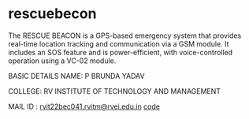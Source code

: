 # rescuebecon
The RESCUE BEACON is a GPS-based emergency system that provides real-time location tracking and communication via a GSM module. It includes an SOS feature and is power-efficient, with voice-controlled operation using a VC-02 module.

BASIC DETAILS
NAME: P BRUNDA YADAV

COLLEGE: RV INSTITUTE OF TECHNOLOGY AND MANAGEMENT

MAIL ID : rvit22bec041.rvitm@rvei.edu.in
[code](https://github.com/brunda-yadav/rescuebecon/blob/main/Code)
